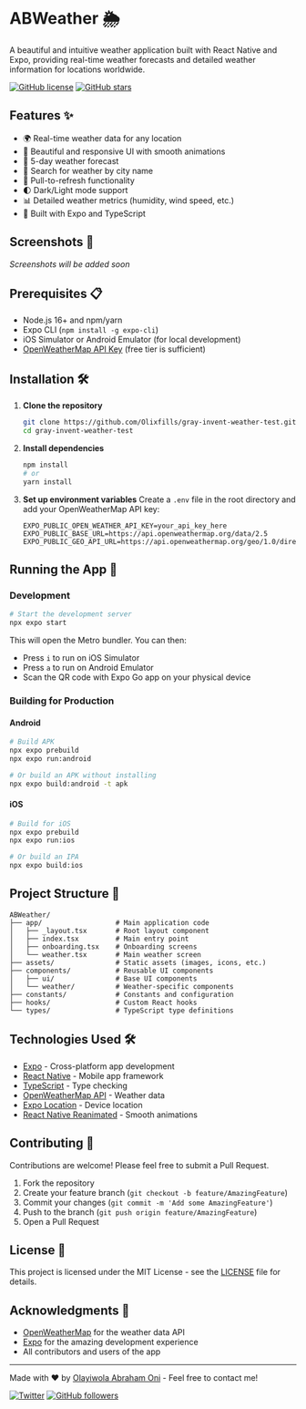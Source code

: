 # ABWeather 🌦️

A beautiful and intuitive weather application built with React Native and Expo, providing real-time weather forecasts and detailed weather information for locations worldwide.

[![GitHub license](https://img.shields.io/badge/license-MIT-blue.svg)](https://github.com/Olixfills/gray-invent-weather-test/blob/master/LICENSE)
[![GitHub stars](https://img.shields.io/github/stars/Olixfills/gray-invent-weather-test.svg?style=social)](https://github.com/Olixfills/gray-invent-weather-test/stargazers)

## Features ✨

- 🌍 Real-time weather data for any location
- 📱 Beautiful and responsive UI with smooth animations
- 📅 5-day weather forecast
- 📍 Search for weather by city name
- 🔄 Pull-to-refresh functionality
- 🌓 Dark/Light mode support
- 📊 Detailed weather metrics (humidity, wind speed, etc.)
- 🚀 Built with Expo and TypeScript

## Screenshots 📸

*Screenshots will be added soon*

## Prerequisites 📋

- Node.js 16+ and npm/yarn
- Expo CLI (`npm install -g expo-cli`)
- iOS Simulator or Android Emulator (for local development)
- [OpenWeatherMap API Key](https://openweathermap.org/api) (free tier is sufficient)

## Installation 🛠️

1. **Clone the repository**
   ```bash
   git clone https://github.com/Olixfills/gray-invent-weather-test.git
   cd gray-invent-weather-test
   ```

2. **Install dependencies**
   ```bash
   npm install
   # or
   yarn install
   ```

3. **Set up environment variables**
   Create a `.env` file in the root directory and add your OpenWeatherMap API key:
   ```env
   EXPO_PUBLIC_OPEN_WEATHER_API_KEY=your_api_key_here
   EXPO_PUBLIC_BASE_URL=https://api.openweathermap.org/data/2.5
   EXPO_PUBLIC_GEO_API_URL=https://api.openweathermap.org/geo/1.0/direct
   ```

## Running the App 🚀

### Development

```bash
# Start the development server
npx expo start
```

This will open the Metro bundler. You can then:
- Press `i` to run on iOS Simulator
- Press `a` to run on Android Emulator
- Scan the QR code with Expo Go app on your physical device

### Building for Production

#### Android
```bash
# Build APK
npx expo prebuild
npx expo run:android

# Or build an APK without installing
npx expo build:android -t apk
```

#### iOS
```bash
# Build for iOS
npx expo prebuild
npx expo run:ios

# Or build an IPA
npx expo build:ios
```

## Project Structure 📂

```
ABWeather/
├── app/                  # Main application code
│   ├── _layout.tsx       # Root layout component
│   ├── index.tsx         # Main entry point
│   ├── onboarding.tsx    # Onboarding screens
│   └── weather.tsx       # Main weather screen
├── assets/               # Static assets (images, icons, etc.)
├── components/           # Reusable UI components
│   ├── ui/               # Base UI components
│   └── weather/          # Weather-specific components
├── constants/            # Constants and configuration
├── hooks/                # Custom React hooks
└── types/                # TypeScript type definitions
```

## Technologies Used 🛠

- [Expo](https://expo.dev/) - Cross-platform app development
- [React Native](https://reactnative.dev/) - Mobile app framework
- [TypeScript](https://www.typescriptlang.org/) - Type checking
- [OpenWeatherMap API](https://openweathermap.org/api) - Weather data
- [Expo Location](https://docs.expo.dev/versions/latest/sdk/location/) - Device location
- [React Native Reanimated](https://docs.swmansion.com/react-native-reanimated/) - Smooth animations

## Contributing 🤝

Contributions are welcome! Please feel free to submit a Pull Request.

1. Fork the repository
2. Create your feature branch (`git checkout -b feature/AmazingFeature`)
3. Commit your changes (`git commit -m 'Add some AmazingFeature'`)
4. Push to the branch (`git push origin feature/AmazingFeature`)
5. Open a Pull Request

## License 📄

This project is licensed under the MIT License - see the [LICENSE](LICENSE) file for details.

## Acknowledgments 🙏

- [OpenWeatherMap](https://openweathermap.org/) for the weather data API
- [Expo](https://expo.dev/) for the amazing development experience
- All contributors and users of the app

---

Made with ❤️ by [Olayiwola Abraham Oni](https://github.com/Olixfills) - Feel free to contact me!

[![Twitter](https://img.shields.io/twitter/url?style=social&url=https%3A%2F%2Ftwitter.com%2FOlixfills)](https://twitter.com/Olixfills)
[![GitHub followers](https://img.shields.io/github/followers/Olixfills?style=social)](https://github.com/Olixfills)
